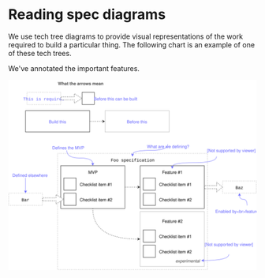 # Reading spec diagrams

We use tech tree diagrams to provide visual representations of the work required to build a particular thing. The following chart is an example of one of these tech trees.


We've annotated the important features.

![](../_assets/ReadingTechTrees.svg)
